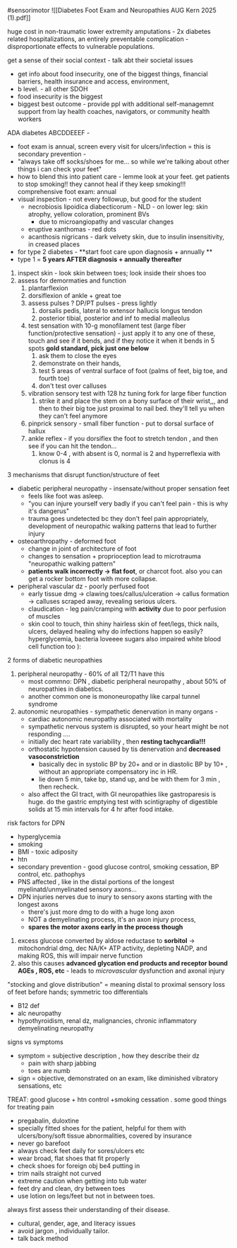 #sensorimotor 
![[Diabetes Foot Exam and Neuropathies AUG Kern 2025 (1).pdf]]

huge cost in non-traumatic lower extremity amputations - 
2x diabetes related hospitalizations, an entirely preventable complication - disproportionate effects to vulnerable populations. 

get a sense of their social context - talk abt their societal issues
- get info about food insecurity, one of the biggest things, financial barriers, health insurance and access, environment, 
- b level. - all other SDOH
- food insecurity is the biggest 
- biggest best outcome - provide ppl with additional self-managemnt support from lay health coaches, navigators, or community health workers 

ADA diabetes
ABCDDEEEF - 
- foot exam is annual, screen every visit for ulcers/infection = this is secondary prevention - 
- "always take off socks/shoes for me... so while we're talking about other things i can check your feet"
- how to blend this into patient care - lemme look at your feet. 
get patients to stop smoking!! they cannot heal if they keep smoking!!!
comprehensive foot exam: annual
- visual inspection - not every followup, but good for the student
	- necrobiosis lipoidica diabecticorum - NLD - on lower leg: skin atrophy, yellow coloration, prominent BVs 
		- due to microangiopathy and vascular changes 
	- eruptive xanthomas - red dots
	- acanthosis nigricans - dark velvety skin, due to insulin insensitivity, in creased places 
- for type 2 diabetes - **start foot care upon diagnosis + annually **
- type 1 = **5 years AFTER diagnosis + annually thereafter**
1. inspect skin - look skin between toes; look inside their shoes too
2. assess for demormaties and function 
	1. plantarflexion 
	2. dorsiflexion of ankle + great toe 
	3. assess pulses ? DP/PT pulses - press lightly 
		1. dorsalis pedis, lateral to extensor hallucis longus tendon 
		2. posterior tibial, posterior and inf to medial malleolus 
	4. test sensation with 10-g monofilament test (large fiber function/protective sensation) - just apply it to any one of these, touch and see if it bends, and if they notice it when it bends in 5 spots **gold standard, pick just one below**
		1. ask them to close the eyes
		2. demonstrate on their hands, 
		3. test 5 areas of ventral surface of foot (palms of feet, big toe, and fourth toe)
		4. don't test over calluses 
	5. vibration sensory test with 128 hz tuning fork for large fiber function 
		1. strike it and place the stem on a bony surface of their wrist,,, and then to their big toe just proximal to nail bed. they'll tell yu when they can't feel anymore 
	6. pinprick sensory - small fiber function  - put to dorsal surface of hallux 
	7. ankle reflex - if you dorsiflex the foot to stretch tendon , and then see if you can hit the tendon... 
		1. know 0-4 , with absent is 0, normal is 2 and hyperreflexia with clonus is 4  

3 mechanisms that disrupt function/structure of feet
- diabetic peripheral neuropathy - insensate/without proper sensation feet 
	- feels like foot was asleep. 
	- "you can injure yourself very badly if you can't feel pain - this is why it's dangerus"
	- trauma goes undetected bc they don't feel pain appropriately, development of neuropathic walking patterns that lead to further injury 
- osteoarthropathy - deformed foot 
	- change in joint of architecture of foot 
	- changes to sensation + proprioception lead to microtrauma "neuropathic walking pattern"
	- **patients walk incorrectly -> flat foot**, or charcot foot. also you can get a rocker bottom foot with more collapse. 
- peripheral vascular dz - poorly perfused foot 
	- early tissue dmg -> clawing toes/callus/ulceration -> callus formation -> calluses scraped away, revealing serious ulcers. 
	- claudication - leg pain/cramping with **activity** due to poor perfusion of muscles 
	- skin cool to touch, thin shiny hairless skin of feet/legs, thick nails, ulcers, delayed healing 
why do infections happen so easily? hyperglycemia, bacteria loveeee sugars 
	also impaired white blood cell function too ): 

2 forms of diabetic neuropathies
1. peripheral neuropathy - 60% of all T2/T1 have this 
	- most commno: DPN , diabetic peripheral neuropathy , about 50% of neuropathies in diabetics. 
	- another common one is mononeuropathy like carpal tunnel syndrome 
2. autonomic neuropathies - sympathetic denervation in many organs - 
	- cardiac autonomic neuropathy associated with mortality 
	- sympathetic nervous system is disrupted, so your heart might be not responding .... 
	- initially dec heart rate variability , then **resting tachycardia!!!** 
	- orthostatic hypotension caused by tis denervation and **decreased vasoconstriction**
		- basically dec in systolic BP by 20+ and or in diastolic BP by 10+ , without an appropriate compensatory inc in HR. 
		- lie down 5 min, take bp, stand up, and be with them for 3 min , then recheck. 
	- also affect the GI tract, with GI neuropathies like gastroparesis is huge. do the gastric emptying test with scintigraphy of digestible solids at 15 min intervals for 4 hr after food intake. 

risk factors for DPN
- hyperglycemia
- smoking
- BMI - toxic adiposity 
- htn 
- secondary prevention - good glucose control, smoking cessation, BP control, etc. 
pathophys 
- PNS affected , like in the distal portions of the longest myelinatd/unmyelinated sensory axons... 
- DPN injuries nerves due to inury to sensory axons starting with the longest axons 
	- there's just more dmg to do with a huge long axon
	- NOT a demyelinating process, it's an axon injury process, 
	- **spares the motor axons early in the process though** 
1. excess glucose converted by aldose reductase to **sorbitol** -> mitochondrial dmg, dec NA/K+ ATP activity, depleting NADP, and making ROS, this will impair nerve function 
2. also this causes **advanced glycation end products and receptor bound AGEs , ROS, etc** - leads to *microvascular* dysfunction and axonal injury 

"stocking and glove distribution" = meaning distal to proximal sensory loss of feet before hands; symmetric too 
differentials
- B12 def 
- alc neuropathy 
- hypothyroidism, renal dz, malignancies, chronic inflammatory demyelinating neuropathy 

signs vs symptoms
- symptom = subjective description , how they describe their dz 
	- pain with sharp jabbing 
	- toes are numb
- sign = objective, demonstrated on an exam, like diminished vibratory sensations, etc 

TREAT: good glucose + htn control +smoking cessation . some good things for treating pain 
- pregabalin, duloxtine 
- specially fitted shoes for the patient, helpful for them with ulcers/bony/soft tissue abnormalities, covered by insurance
- never go barefoot
- always check feet daily for sores/ulcers etc
- wear broad, flat shoes that fit properly 
- check shoes for foreign obj be4 putting in 
- trim nails straight not curved
- extreme caution when getting into tub water 
- feet dry and clean, dry between toes
- use lotion on legs/feet but not in between toes. 

always first assess their understanding of their disease. 
- cultural, gender, age, and literacy issues
- avoid jargon , individually tailor. 
- talk back method 